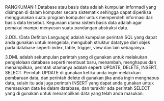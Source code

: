 RANGKUMAN
1.Database atau basis data adalah kumpulan informadi yang disimpan di dalam komputer secara sistematik sehingga dapat diperiksa menggunakan suatu program komputer untuk memperoleh informasi dari basis data tersebut. Kegunaan utama sistem basis data adalah agar pemakai mampu menyusun suatu pandangan  abstraksi data.

2.DDL (Data Defition Language) adalah kumpulan perintah SQL yang dapat anda gunakan untuk mengelola, mengubah struktur datatype dari objek pada database seperti index, table, trigger, view dan lain sebagainya.

3.DML adalah sekumpulan perintah yang di gunakan untuk melakukan pengelolaan database seperti membuat baru, menambah, menghapus dan menampilkan, perintah utamanya adalah seperti UPDATE, DELETE, INSERT, SELECT. Perintah UPDATE di gunakan ketika anda ingin melakukan pembaruan data, dan perintah delete di gunakan jika anda ingin menghapus data, selain itu ada juga perintah INSERT yang dapat anda gunakan untuk memasukan data ke dalam database, dan terakhir ada perintah SELECT yang di gunakan untuk menampilkan data yang telah anda masukan.